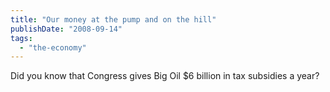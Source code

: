 ```yaml
---
title: "Our money at the pump and on the hill"
publishDate: "2008-09-14"
tags: 
  - "the-economy"
---
```


Did you know that Congress gives Big Oil $6 billion in tax subsidies a year?

